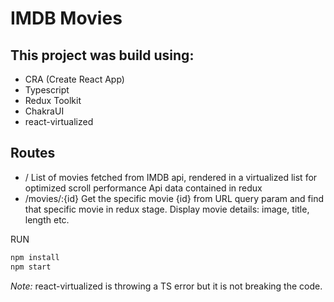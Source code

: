 # IMDB Movies
## This project was build using:
- CRA (Create React App)
- Typescript
- Redux Toolkit
- ChakraUI
- react-virtualized
  

## Routes

- /
   List of movies fetched from IMDB api, rendered in a virtualized list for optimized scroll performance
   Api data contained in redux
- /movies/:{id}
   Get the specific movie {id} from URL query param and find that specific movie in redux stage.
   Display movie details: image, title, length etc.

RUN

```sh
npm install
npm start
```

_Note:_ react-virtualized is throwing a TS error but it is not breaking the code.
 

